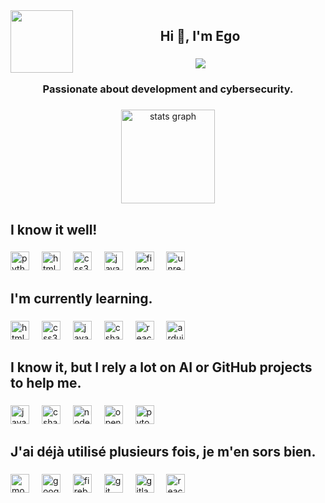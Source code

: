 <img align="left" height="100" src="https://i.imgur.com/8yaTvLc.jpeg"  />

###

<h2 align="center">Hi 👋, I'm Ego</h2>

###

<div align="center">
  <img src="https://visitor-badge.laobi.icu/badge?page_id=egoodev.egoodev&left_color=royalblue&right_color=royalblue&left_text=View"  />
</div>

###

<h3 align="center">Passionate about development and cybersecurity.</h3>

###

<div align="center">
  <img src="https://github-readme-stats.vercel.app/api?username=egoodev&hide_title=false&hide_rank=false&show_icons=true&include_all_commits=true&count_private=true&disable_animations=false&theme=dracula&locale=en&hide_border=false" height="150" alt="stats graph"  />
</div>

###

<h2 align="left">I know it well!</h2>

###

<div align="left">
  <img src="https://cdn.jsdelivr.net/gh/devicons/devicon/icons/python/python-original.svg" height="30" alt="python logo"  />
  <img width="12" />
  <img src="https://cdn.jsdelivr.net/gh/devicons/devicon/icons/html5/html5-original.svg" height="30" alt="html5 logo"  />
  <img width="12" />
  <img src="https://cdn.jsdelivr.net/gh/devicons/devicon/icons/css3/css3-original.svg" height="30" alt="css3 logo"  />
  <img width="12" />
  <img src="https://cdn.jsdelivr.net/gh/devicons/devicon/icons/javascript/javascript-original.svg" height="30" alt="javascript logo"  />
  <img width="12" />
  <img src="https://cdn.jsdelivr.net/gh/devicons/devicon/icons/figma/figma-original.svg" height="30" alt="figma logo"  />
  <img width="12" />
  <img src="https://cdn.jsdelivr.net/gh/devicons/devicon/icons/unrealengine/unrealengine-original.svg" height="30" alt="unrealengine logo"  />
</div>

###

<h2 align="left">I'm currently learning.</h2>

###

<div align="left">
  <img src="https://cdn.jsdelivr.net/gh/devicons/devicon/icons/html5/html5-original.svg" height="30" alt="html5 logo"  />
  <img width="12" />
  <img src="https://cdn.jsdelivr.net/gh/devicons/devicon/icons/css3/css3-original.svg" height="30" alt="css3 logo"  />
  <img width="12" />
  <img src="https://cdn.jsdelivr.net/gh/devicons/devicon/icons/javascript/javascript-original.svg" height="30" alt="javascript logo"  />
  <img width="12" />
  <img src="https://cdn.jsdelivr.net/gh/devicons/devicon/icons/csharp/csharp-original.svg" height="30" alt="csharp logo"  />
  <img width="12" />
  <img src="https://cdn.jsdelivr.net/gh/devicons/devicon/icons/react/react-original.svg" height="30" alt="react logo"  />
  <img width="12" />
  <img src="https://cdn.jsdelivr.net/gh/devicons/devicon/icons/arduino/arduino-original.svg" height="30" alt="arduino logo"  />
</div>

###

<h2 align="left">I know it, but I rely a lot on AI or GitHub projects to help me.</h2>

###

<div align="left">
  <img src="https://cdn.jsdelivr.net/gh/devicons/devicon/icons/javascript/javascript-original.svg" height="30" alt="javascript logo"  />
  <img width="12" />
  <img src="https://cdn.jsdelivr.net/gh/devicons/devicon/icons/csharp/csharp-original.svg" height="30" alt="csharp logo"  />
  <img width="12" />
  <img src="https://cdn.jsdelivr.net/gh/devicons/devicon/icons/nodejs/nodejs-original.svg" height="30" alt="nodejs logo"  />
  <img width="12" />
  <img src="https://cdn.jsdelivr.net/gh/devicons/devicon/icons/opencv/opencv-original.svg" height="30" alt="opencv logo"  />
  <img width="12" />
  <img src="https://cdn.jsdelivr.net/gh/devicons/devicon/icons/pytorch/pytorch-original.svg" height="30" alt="pytorch logo"  />
</div>

###

<h2 align="left">J'ai déjà utilisé plusieurs fois, je m'en sors bien.</h2>

###

<div align="left">
  <img src="https://cdn.jsdelivr.net/gh/devicons/devicon/icons/mongodb/mongodb-original.svg" height="30" alt="mongodb logo"  />
  <img width="12" />
  <img src="https://cdn.jsdelivr.net/gh/devicons/devicon/icons/googlecloud/googlecloud-original.svg" height="30" alt="googlecloud logo"  />
  <img width="12" />
  <img src="https://cdn.jsdelivr.net/gh/devicons/devicon/icons/firebase/firebase-plain.svg" height="30" alt="firebase logo"  />
  <img width="12" />
  <img src="https://cdn.jsdelivr.net/gh/devicons/devicon/icons/git/git-original.svg" height="30" alt="git logo"  />
  <img width="12" />
  <img src="https://cdn.jsdelivr.net/gh/devicons/devicon/icons/gitlab/gitlab-original.svg" height="30" alt="gitlab logo"  />
  <img width="12" />
  <img src="https://cdn.jsdelivr.net/gh/devicons/devicon/icons/react/react-original.svg" height="30" alt="react logo"  />
</div>

###
